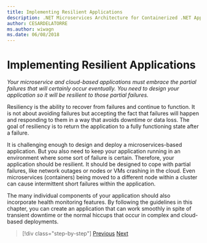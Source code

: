 ```yaml
---
title: Implementing Resilient Applications
description: .NET Microservices Architecture for Containerized .NET Applications | Implementing Resilient Applications
author: CESARDELATORRE
ms.author: wiwagn
ms.date: 06/08/2018
---
```

# Implementing Resilient Applications

*Your microservice and cloud-based applications must embrace the partial failures that will certainly occur eventually. You need to design your application so it will be resilient to those partial failures.*

Resiliency is the ability to recover from failures and continue to function. It is not about avoiding failures but accepting the fact that failures will happen and responding to them in a way that avoids downtime or data loss. The goal of resiliency is to return the application to a fully functioning state after a failure.

It is challenging enough to design and deploy a microservices-based application. But you also need to keep your application running in an environment where some sort of failure is certain. Therefore, your application should be resilient. It should be designed to cope with partial failures, like network outages or nodes or VMs crashing in the cloud. Even microservices (containers) being moved to a different node within a cluster can cause intermittent short failures within the application.

The many individual components of your application should also incorporate health monitoring features. By following the guidelines in this chapter, you can create an application that can work smoothly in spite of transient downtime or the normal hiccups that occur in complex and cloud-based deployments.


>[!div class="step-by-step"]
[Previous](../microservice-ddd-cqrs-patterns/microservice-application-layer-implementation-web-api.md)
[Next](handle-partial-failure.md)

